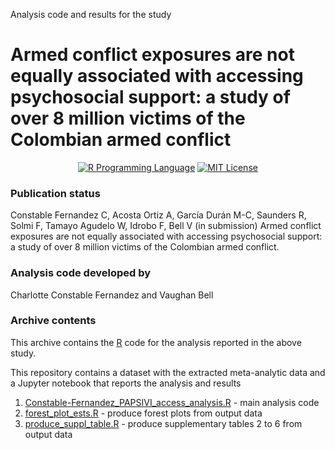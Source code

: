 Analysis code and results for the study

# Armed conflict exposures are not equally associated with accessing psychosocial support: a study of over 8 million victims of the Colombian armed conflict

<p align="center">
	<a href="https://en.wikipedia.org/wiki/R_(programming_language)"><img
		alt="R Programming Language"
		src="https://img.shields.io/badge/Language-R-%232268BB.svg"></a>
	<a href="https://opensource.org/licenses/MIT"><img
		alt="MIT License"
		src="https://img.shields.io/badge/license-MIT-blue.svg"></a>
</p>

### Publication status
Constable Fernandez C, Acosta Ortiz A, García Durán M-C, Saunders R, Solmi F, Tamayo Agudelo W, Idrobo F, Bell V (in submission) Armed conflict exposures are not equally associated with accessing psychosocial support: a study of over 8 million victims of the Colombian armed conflict.

### Analysis code developed by
Charlotte Constable Fernandez and Vaughan Bell

### Archive contents
This archive contains the [R](https://en.wikipedia.org/wiki/R_(programming_language)) code for the analysis reported in the above study.

This repository contains a dataset with the extracted meta-analytic data and a Jupyter notebook that reports the analysis and results

1.  [Constable-Fernandez_PAPSIVI_access_analysis.R](https://github.com/vaughanbell/papsivi_access/blob/main/Constable-Fernandez_PAPSIVI_access_analysis.R) - main analysis code
2.  [forest_plot_ests.R](https://github.com/vaughanbell/papsivi_access/blob/main/forest_plot_ests.R) - produce forest plots from output data
3.  [produce_suppl_table.R](https://github.com/vaughanbell/papsivi_access/blob/main/produce_suppl_table.R) - produce supplementary tables 2 to 6 from output data
